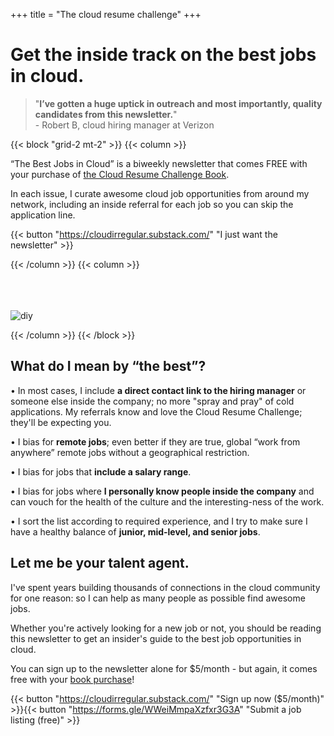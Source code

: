 +++
title = "The cloud resume challenge"
+++

# Get the inside track on the best jobs in cloud.

> "**I’ve gotten a huge uptick in outreach and most importantly, quality candidates from this newsletter.**"<br>- Robert B, cloud hiring manager at Verizon

{{< block "grid-2 mt-2" >}}
{{< column >}}

“The Best Jobs in Cloud” is a biweekly newsletter that comes FREE with your purchase of [the Cloud Resume Challenge Book](https://cloudresumechallenge.dev/book).

In each issue, I curate awesome cloud job opportunities from around my network, including an inside referral for each job so you can skip the application line.

{{< button "https://cloudirregular.substack.com/" "I just want the newsletter" >}}

{{< /column >}}
{{< column >}}
<br>
<br>
<br>
<br>

![diy](/images/newsletter.png)

{{< /column >}}
{{< /block >}}

## What do I mean by “the best”?

• In most cases, I include **a direct contact link to the hiring manager** or someone else inside the company; no more "spray and pray" of cold applications. My referrals know and love the Cloud Resume Challenge; they'll be expecting you.

• I bias for **remote jobs**; even better if they are true, global “work from anywhere” remote jobs without a geographical restriction.

• I bias for jobs that **include a salary range**.

• I bias for jobs where **I personally know people inside the company** and can vouch for the health of the culture and the interesting-ness of the work.

• I sort the list according to required experience, and I try to make sure I have a healthy balance of **junior, mid-level, and senior jobs**.

## Let me be your talent agent.

I've spent years building thousands of connections in the cloud community for one reason: so I can help as many people as possible find awesome jobs.

Whether you're actively looking for a new job or not, you should be reading this newsletter to get an insider's guide to the best job opportunities in cloud.

You can sign up to the newsletter alone for $5/month - but again, it comes free with your [book purchase](https://forrestbrazeal.gumroad.com/l/cloud-resume-challenge-book/web)!

{{< button "https://cloudirregular.substack.com/" "Sign up now ($5/month)" >}}{{< button "https://forms.gle/WWeiMmpaXzfxr3G3A" "Submit a job listing (free)" >}}

